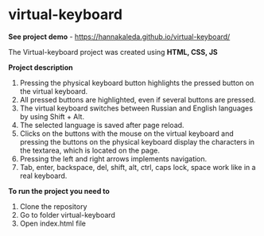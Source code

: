 # virtual-keyboard
**See project demo** - https://hannakaleda.github.io/virtual-keyboard/

The Virtual-keyboard project was created using **HTML, CSS, JS**

**Project description**
1. Pressing the physical keyboard button highlights the pressed button on the virtual keyboard.
2. All pressed buttons are highlighted, even if several buttons are pressed.
3. The virtual keyboard switches between Russian and English languages by using Shift + Alt.
4. The selected language is saved after page reload.
5. Clicks on the buttons with the mouse on the virtual keyboard and pressing the buttons on the physical keyboard display the characters in the textarea, which is located on the page. 
6. Pressing the left and right arrows implements navigation.
7. Tab, enter, backspace, del, shift, alt, ctrl, caps lock, space work like in a real keyboard.

**To run the project you need to**
1. Clone the repository
2. Go to folder virtual-keyboard
3. Open index.html file

